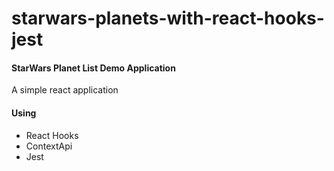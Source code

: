 # starwars-planets-with-react-hooks-jest

#### StarWars Planet List Demo Application

A simple react application

#### Using

- React Hooks
- ContextApi
- Jest
